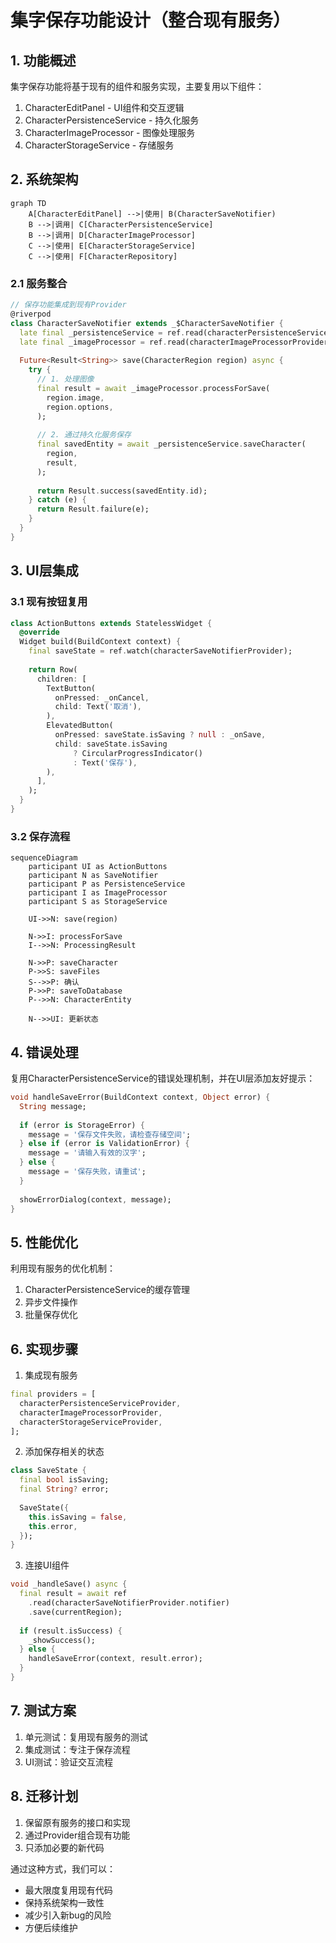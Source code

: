 # 集字保存功能设计（整合现有服务）

## 1. 功能概述

集字保存功能将基于现有的组件和服务实现，主要复用以下组件：

1. CharacterEditPanel - UI组件和交互逻辑
2. CharacterPersistenceService - 持久化服务
3. CharacterImageProcessor - 图像处理服务
4. CharacterStorageService - 存储服务

## 2. 系统架构

```mermaid
graph TD
    A[CharacterEditPanel] -->|使用| B(CharacterSaveNotifier)
    B -->|调用| C[CharacterPersistenceService]
    B -->|调用| D[CharacterImageProcessor]
    C -->|使用| E[CharacterStorageService]
    C -->|使用| F[CharacterRepository]
```

### 2.1 服务整合

```dart
// 保存功能集成到现有Provider
@riverpod
class CharacterSaveNotifier extends _$CharacterSaveNotifier {
  late final _persistenceService = ref.read(characterPersistenceServiceProvider);
  late final _imageProcessor = ref.read(characterImageProcessorProvider);
  
  Future<Result<String>> save(CharacterRegion region) async {
    try {
      // 1. 处理图像
      final result = await _imageProcessor.processForSave(
        region.image,
        region.options,
      );
      
      // 2. 通过持久化服务保存
      final savedEntity = await _persistenceService.saveCharacter(
        region,
        result,
      );
      
      return Result.success(savedEntity.id);
    } catch (e) {
      return Result.failure(e);
    }
  }
}
```

## 3. UI层集成

### 3.1 现有按钮复用

```dart
class ActionButtons extends StatelessWidget {
  @override
  Widget build(BuildContext context) {
    final saveState = ref.watch(characterSaveNotifierProvider);
    
    return Row(
      children: [
        TextButton(
          onPressed: _onCancel,
          child: Text('取消'),
        ),
        ElevatedButton(
          onPressed: saveState.isSaving ? null : _onSave,
          child: saveState.isSaving
              ? CircularProgressIndicator()
              : Text('保存'),
        ),
      ],
    );
  }
}
```

### 3.2 保存流程

```mermaid
sequenceDiagram
    participant UI as ActionButtons
    participant N as SaveNotifier
    participant P as PersistenceService
    participant I as ImageProcessor
    participant S as StorageService
    
    UI->>N: save(region)
    
    N->>I: processForSave
    I-->>N: ProcessingResult
    
    N->>P: saveCharacter
    P->>S: saveFiles
    S-->>P: 确认
    P->>P: saveToDatabase
    P-->>N: CharacterEntity
    
    N-->>UI: 更新状态
```

## 4. 错误处理

复用CharacterPersistenceService的错误处理机制，并在UI层添加友好提示：

```dart
void handleSaveError(BuildContext context, Object error) {
  String message;
  
  if (error is StorageError) {
    message = '保存文件失败，请检查存储空间';
  } else if (error is ValidationError) {
    message = '请输入有效的汉字';
  } else {
    message = '保存失败，请重试';
  }
  
  showErrorDialog(context, message);
}
```

## 5. 性能优化

利用现有服务的优化机制：

1. CharacterPersistenceService的缓存管理
2. 异步文件操作
3. 批量保存优化

## 6. 实现步骤

1. 集成现有服务

```dart
final providers = [
  characterPersistenceServiceProvider,
  characterImageProcessorProvider,
  characterStorageServiceProvider,
];
```

2. 添加保存相关的状态

```dart
class SaveState {
  final bool isSaving;
  final String? error;
  
  SaveState({
    this.isSaving = false,
    this.error,
  });
}
```

3. 连接UI组件

```dart
void _handleSave() async {
  final result = await ref
    .read(characterSaveNotifierProvider.notifier)
    .save(currentRegion);
    
  if (result.isSuccess) {
    _showSuccess();
  } else {
    handleSaveError(context, result.error);
  }
}
```

## 7. 测试方案

1. 单元测试：复用现有服务的测试
2. 集成测试：专注于保存流程
3. UI测试：验证交互流程

## 8. 迁移计划

1. 保留原有服务的接口和实现
2. 通过Provider组合现有功能
3. 只添加必要的新代码

通过这种方式，我们可以：

- 最大限度复用现有代码
- 保持系统架构一致性
- 减少引入新bug的风险
- 方便后续维护
